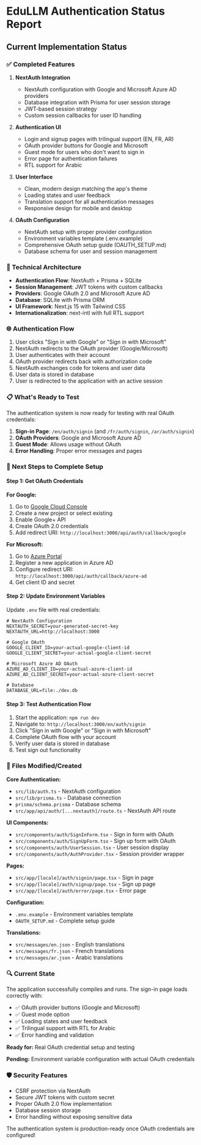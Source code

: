 # EduLLM Authentication Status Report

## Current Implementation Status

### ✅ Completed Features

1. **NextAuth Integration**
   - NextAuth configuration with Google and Microsoft Azure AD providers
   - Database integration with Prisma for user session storage
   - JWT-based session strategy
   - Custom session callbacks for user ID handling

2. **Authentication UI**
   - Login and signup pages with trilingual support (EN, FR, AR)
   - OAuth provider buttons for Google and Microsoft
   - Guest mode for users who don't want to sign in
   - Error page for authentication failures
   - RTL support for Arabic

3. **User Interface**
   - Clean, modern design matching the app's theme
   - Loading states and user feedback
   - Translation support for all authentication messages
   - Responsive design for mobile and desktop

4. **OAuth Configuration**
   - NextAuth setup with proper provider configuration
   - Environment variables template (.env.example)
   - Comprehensive OAuth setup guide (OAUTH_SETUP.md)
   - Database schema for user and session management

### 🔧 Technical Architecture

- **Authentication Flow**: NextAuth + Prisma + SQLite
- **Session Management**: JWT tokens with custom callbacks
- **Providers**: Google OAuth 2.0 and Microsoft Azure AD
- **Database**: SQLite with Prisma ORM
- **UI Framework**: Next.js 15 with Tailwind CSS
- **Internationalization**: next-intl with full RTL support

### 🌐 Authentication Flow

1. User clicks "Sign in with Google" or "Sign in with Microsoft"
2. NextAuth redirects to the OAuth provider (Google/Microsoft)
3. User authenticates with their account
4. OAuth provider redirects back with authorization code
5. NextAuth exchanges code for tokens and user data
6. User data is stored in database
7. User is redirected to the application with an active session

### 📋 What's Ready to Test

The authentication system is now ready for testing with real OAuth credentials:

1. **Sign-in Page**: `/en/auth/signin` (and `/fr/auth/signin`, `/ar/auth/signin`)
2. **OAuth Providers**: Google and Microsoft Azure AD
3. **Guest Mode**: Allows usage without OAuth
4. **Error Handling**: Proper error messages and pages

### 🚀 Next Steps to Complete Setup

#### Step 1: Get OAuth Credentials

**For Google:**
1. Go to [Google Cloud Console](https://console.cloud.google.com/)
2. Create a new project or select existing
3. Enable Google+ API
4. Create OAuth 2.0 credentials
5. Add redirect URI: `http://localhost:3000/api/auth/callback/google`

**For Microsoft:**
1. Go to [Azure Portal](https://portal.azure.com/)
2. Register a new application in Azure AD
3. Configure redirect URI: `http://localhost:3000/api/auth/callback/azure-ad`
4. Get client ID and secret

#### Step 2: Update Environment Variables

Update `.env` file with real credentials:

```env
# NextAuth Configuration
NEXTAUTH_SECRET=your-generated-secret-key
NEXTAUTH_URL=http://localhost:3000

# Google OAuth
GOOGLE_CLIENT_ID=your-actual-google-client-id
GOOGLE_CLIENT_SECRET=your-actual-google-client-secret

# Microsoft Azure AD OAuth
AZURE_AD_CLIENT_ID=your-actual-azure-client-id
AZURE_AD_CLIENT_SECRET=your-actual-azure-client-secret

# Database
DATABASE_URL=file:./dev.db
```

#### Step 3: Test Authentication Flow

1. Start the application: `npm run dev`
2. Navigate to: `http://localhost:3000/en/auth/signin`
3. Click "Sign in with Google" or "Sign in with Microsoft"
4. Complete OAuth flow with your account
5. Verify user data is stored in database
6. Test sign out functionality

### 📁 Files Modified/Created

**Core Authentication:**
- `src/lib/auth.ts` - NextAuth configuration
- `src/lib/prisma.ts` - Database connection
- `prisma/schema.prisma` - Database schema
- `src/app/api/auth/[...nextauth]/route.ts` - NextAuth API route

**UI Components:**
- `src/components/auth/SignInForm.tsx` - Sign in form with OAuth
- `src/components/auth/SignUpForm.tsx` - Sign up form with OAuth
- `src/components/auth/UserSession.tsx` - User session display
- `src/components/auth/AuthProvider.tsx` - Session provider wrapper

**Pages:**
- `src/app/[locale]/auth/signin/page.tsx` - Sign in page
- `src/app/[locale]/auth/signup/page.tsx` - Sign up page
- `src/app/[locale]/auth/error/page.tsx` - Error page

**Configuration:**
- `.env.example` - Environment variables template
- `OAUTH_SETUP.md` - Complete setup guide

**Translations:**
- `src/messages/en.json` - English translations
- `src/messages/fr.json` - French translations
- `src/messages/ar.json` - Arabic translations

### 🔍 Current State

The application successfully compiles and runs. The sign-in page loads correctly with:

- ✅ OAuth provider buttons (Google and Microsoft)
- ✅ Guest mode option
- ✅ Loading states and user feedback
- ✅ Trilingual support with RTL for Arabic
- ✅ Error handling and validation

**Ready for:** Real OAuth credential setup and testing

**Pending:** Environment variable configuration with actual OAuth credentials

### 🛡️ Security Features

- CSRF protection via NextAuth
- Secure JWT tokens with custom secret
- Proper OAuth 2.0 flow implementation
- Database session storage
- Error handling without exposing sensitive data

The authentication system is production-ready once OAuth credentials are configured!
